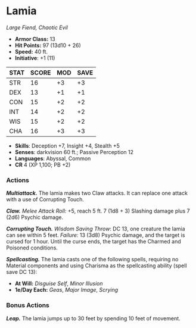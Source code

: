 # Lamia

*Large Fiend, Chaotic Evil*

- **Armor Class:** 13
- **Hit Points:** 97 (13d10 + 26)
- **Speed:** 40 ft.
- **Initiative**: +1 (11)

|STAT|SCORE|MOD|SAVE|
| --- | --- | --- | ---- |
| STR | 16 | +3 | +3 |
| DEX | 13 | +1 | +1 |
| CON | 15 | +2 | +2 |
| INT | 14 | +2 | +2 |
| WIS | 15 | +2 | +2 |
| CHA | 16 | +3 | +3 |

- **Skills**: Deception +7, Insight +4, Stealth +5
- **Senses**: darkvision 60 ft.; Passive Perception 12
- **Languages**: Abyssal, Common
- **CR** 4 (XP 1,100; PB +2)

### Actions

***Multiattack.*** The lamia makes two Claw attacks. It can replace one attack with a use of Corrupting Touch.

***Claw.*** *Melee Attack Roll:* +5, reach 5 ft. 7 (1d8 + 3) Slashing damage plus 7 (2d6) Psychic damage.

***Corrupting Touch.*** *Wisdom Saving Throw*: DC 13, one creature the lamia can see within 5 feet. *Failure:*  13 (3d8) Psychic damage, and the target is cursed for 1 hour. Until the curse ends, the target has the Charmed and Poisoned conditions.

***Spellcasting.*** The lamia casts one of the following spells, requiring no Material components and using Charisma as the spellcasting ability (spell save DC 13):

- **At Will:** *Disguise Self*, *Minor Illusion*
- **1e/Day Each:** *Geas*, *Major Image*, *Scrying*

### Bonus Actions

***Leap.*** The lamia jumps up to 30 feet by spending 10 feet of movement.
